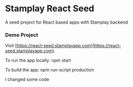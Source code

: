 # Stamplay React Seed
A seed project for React based apps with Stamplay backend

### Demo Project

Visit [https://react-seed.stamplayapp.com](https://react-seed.stamplayapp.com).

To run the app locally: npm start

To build the app: npm run-script production

I changed some code
